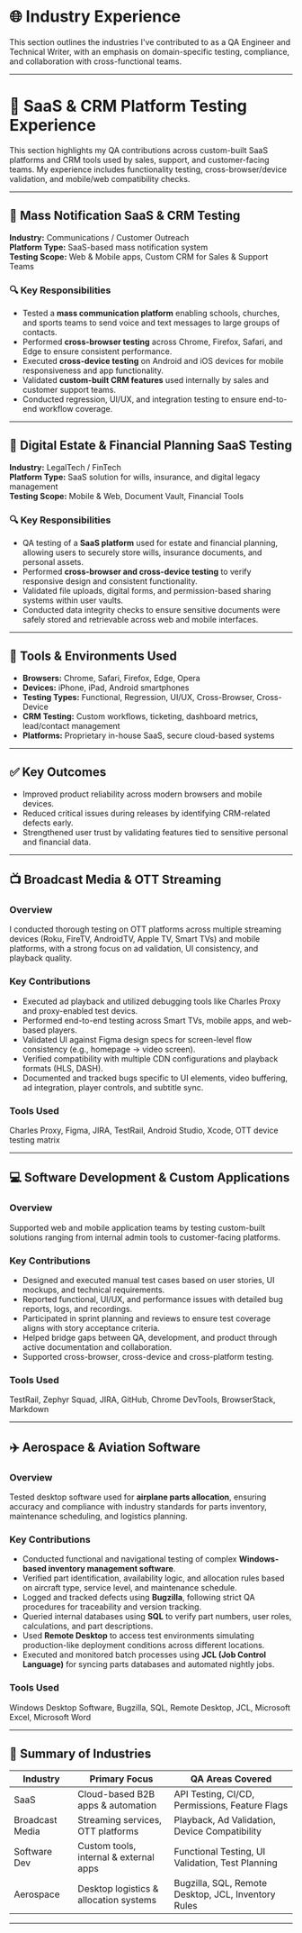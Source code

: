 # 🌐 Industry Experience

This section outlines the industries I've contributed to as a QA Engineer and Technical Writer, with an emphasis on domain-specific testing, compliance, and collaboration with cross-functional teams.

---

# 💼 SaaS & CRM Platform Testing Experience

This section highlights my QA contributions across custom-built SaaS platforms and CRM tools used by sales, support, and customer-facing teams. My experience includes functionality testing, cross-browser/device validation, and mobile/web compatibility checks.

---

## 📍 Mass Notification SaaS & CRM Testing

**Industry:** Communications / Customer Outreach  
**Platform Type:** SaaS-based mass notification system  
**Testing Scope:** Web & Mobile apps, Custom CRM for Sales & Support Teams

### 🔍 Key Responsibilities
- Tested a **mass communication platform** enabling schools, churches, and sports teams to send voice and text messages to large groups of contacts.
- Performed **cross-browser testing** across Chrome, Firefox, Safari, and Edge to ensure consistent performance.
- Executed **cross-device testing** on Android and iOS devices for mobile responsiveness and app functionality.
- Validated **custom-built CRM features** used internally by sales and customer support teams.
- Conducted regression, UI/UX, and integration testing to ensure end-to-end workflow coverage.

---

## 📍 Digital Estate & Financial Planning SaaS Testing

**Industry:** LegalTech / FinTech  
**Platform Type:** SaaS solution for wills, insurance, and digital legacy management  
**Testing Scope:** Mobile & Web, Document Vault, Financial Tools

### 🔍 Key Responsibilities
- QA testing of a **SaaS platform** used for estate and financial planning, allowing users to securely store wills, insurance documents, and personal assets.
- Performed **cross-browser and cross-device testing** to verify responsive design and consistent functionality.
- Validated file uploads, digital forms, and permission-based sharing systems within user vaults.
- Conducted data integrity checks to ensure sensitive documents were safely stored and retrievable across web and mobile interfaces.

---

## 🧰 Tools & Environments Used

- **Browsers:** Chrome, Safari, Firefox, Edge, Opera  
- **Devices:** iPhone, iPad, Android smartphones  
- **Testing Types:** Functional, Regression, UI/UX, Cross-Browser, Cross-Device  
- **CRM Testing:** Custom workflows, ticketing, dashboard metrics, lead/contact management  
- **Platforms:** Proprietary in-house SaaS, secure cloud-based systems  

---

## ✅ Key Outcomes

- Improved product reliability across modern browsers and mobile devices.
- Reduced critical issues during releases by identifying CRM-related defects early.
- Strengthened user trust by validating features tied to sensitive personal and financial data.

---

## 📺 Broadcast Media & OTT Streaming

### Overview
I conducted thorough testing on OTT platforms across multiple streaming devices (Roku, FireTV, AndroidTV, Apple TV, Smart TVs) and mobile platforms, with a strong focus on ad validation, UI consistency, and playback quality.

### Key Contributions
- Executed ad playback and utilized debugging tools like Charles Proxy and proxy-enabled test devics.
- Performed end-to-end testing across Smart TVs, mobile apps, and web-based players.
- Validated UI against Figma design specs for screen-level flow consistency (e.g., homepage → video screen).
- Verified compatibility with multiple CDN configurations and playback formats (HLS, DASH).
- Documented and tracked bugs specific to UI elements, video buffering, ad integration, player controls, and subtitle sync.

### Tools Used
Charles Proxy, Figma, JIRA, TestRail, Android Studio, Xcode, OTT device testing matrix

---

## 💻 Software Development & Custom Applications

### Overview
Supported web and mobile application teams by testing custom-built solutions ranging from internal admin tools to customer-facing platforms.

### Key Contributions
- Designed and executed manual test cases based on user stories, UI mockups, and technical requirements.
- Reported functional, UI/UX, and performance issues with detailed bug reports, logs, and recordings.
- Participated in sprint planning and reviews to ensure test coverage aligns with story acceptance criteria.
- Helped bridge gaps between QA, development, and product through active documentation and collaboration.
- Supported cross-browser, cross-device and cross-platform testing.
  
### Tools Used
TestRail, Zephyr Squad, JIRA, GitHub, Chrome DevTools, BrowserStack, Markdown

---
## ✈️ Aerospace & Aviation Software

### Overview
Tested desktop software used for **airplane parts allocation**, ensuring accuracy and compliance with industry standards for parts inventory, maintenance scheduling, and logistics planning.

### Key Contributions
- Conducted functional and navigational testing of complex **Windows-based inventory management software**.
- Verified part identification, availability logic, and allocation rules based on aircraft type, service level, and maintenance schedule.
- Logged and tracked defects using **Bugzilla**, following strict QA procedures for traceability and version tracking.
- Queried internal databases using **SQL** to verify part numbers, user roles, calculations, and part descriptions.
- Used **Remote Desktop** to access test environments simulating production-like deployment conditions across different locations.
- Executed and monitored batch processes using **JCL (Job Control Language)** for syncing parts databases and automated nightly jobs.

### Tools Used
Windows Desktop Software, Bugzilla, SQL, Remote Desktop, JCL, Microsoft Excel, Microsoft Word

---

## 🎯 Summary of Industries

| Industry             | Primary Focus                              | QA Areas Covered                                      |
|----------------------|--------------------------------------------|--------------------------------------------------------|
| SaaS                 | Cloud-based B2B apps & automation          | API Testing, CI/CD, Permissions, Feature Flags         |
| Broadcast Media      | Streaming services, OTT platforms          | Playback, Ad Validation, Device Compatibility          |
| Software Dev         | Custom tools, internal & external apps     | Functional Testing, UI Validation, Test Planning       |
| Aerospace            | Desktop logistics & allocation systems     | Bugzilla, SQL, Remote Desktop, JCL, Inventory Rules    |
---
